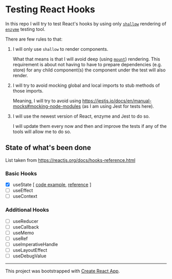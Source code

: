 # Testing React Hooks

In this repo I will try to test React's hooks by using only [`shallow`](https://airbnb.io/enzyme/docs/api/shallow.html) rendering of [`enzyme`](https://airbnb.io/enzyme/) testing tool.

There are few rules to that:

1. I will only use `shallow` to render components.
   
   What that means is that I will avoid deep (using [`mount`](https://airbnb.io/enzyme/docs/api/mount.html)) rendering. This requirement is about not having to have to prepare dependencies (e.g. store) for any child component(s) the component under the test will also render.
   
2. I will try to avoid mocking global and local imports to stub methods of those imports.

   Meaning, I will try to avoid using https://jestjs.io/docs/en/manual-mocks#mocking-node-modules (as I am using Jest for tests here).
   
3. I will use the newest version of React, enzyme and Jest to do so.

   I will update them every now and then and improve the tests if any of the tools will allow me to do so.
   
## State of what's been done 

List taken from https://reactjs.org/docs/hooks-reference.html

### Basic Hooks

 - [x] useState [ [code example](https://github.com/smolak/testing-react-hooks/tree/master/src/components/UseStateComponent), [reference](https://reactjs.org/docs/hooks-reference.html#usestate) ]
 - [ ] useEffect
 - [ ] useContext
 
### Additional Hooks

 - [ ] useReducer
 - [ ] useCallback
 - [ ] useMemo
 - [ ] useRef
 - [ ] useImperativeHandle
 - [ ] useLayoutEffect
 - [ ] useDebugValue

---

This project was bootstrapped with [Create React App](https://github.com/facebook/create-react-app).

